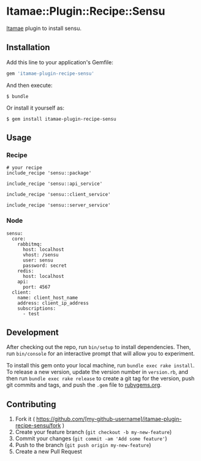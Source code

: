 # Itamae::Plugin::Recipe::Sensu

[Itamae](https://github.com/itamae-kitchen/itamae) plugin to install sensu.

## Installation

Add this line to your application's Gemfile:

```ruby
gem 'itamae-plugin-recipe-sensu'
```

And then execute:

    $ bundle

Or install it yourself as:

    $ gem install itamae-plugin-recipe-sensu

## Usage

### Recipe

```
# your recipe
include_recipe 'sensu::package'

include_recipe 'sensu::api_service'

include_recipe 'sensu::client_service'

include_recipe 'sensu::server_service'
```

### Node

```
sensu:
  core:
    rabbitmq:
      host: localhost
      vhost: /sensu
      user: sensu
      password: secret
    redis:
      host: localhost
    api:
      port: 4567
  client:
    name: client_host_name
    address: client_ip_address
    subscriptions:
      - test
```

## Development

After checking out the repo, run `bin/setup` to install dependencies. Then, run `bin/console` for an interactive prompt that will allow you to experiment.

To install this gem onto your local machine, run `bundle exec rake install`. To release a new version, update the version number in `version.rb`, and then run `bundle exec rake release` to create a git tag for the version, push git commits and tags, and push the `.gem` file to [rubygems.org](https://rubygems.org).

## Contributing

1. Fork it ( https://github.com/[my-github-username]/itamae-plugin-recipe-sensu/fork )
2. Create your feature branch (`git checkout -b my-new-feature`)
3. Commit your changes (`git commit -am 'Add some feature'`)
4. Push to the branch (`git push origin my-new-feature`)
5. Create a new Pull Request
